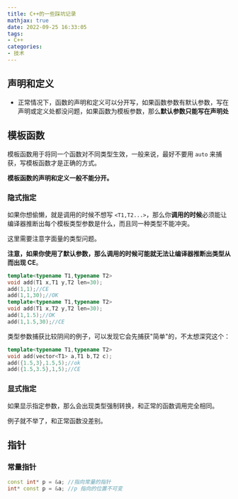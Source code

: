 ```yaml
---
title: C++的一些踩坑记录
mathjax: true
date: 2022-09-25 16:33:05
tags:
- C++
categories:
- 技术
---
```


## 声明和定义

-  正常情况下，函数的声明和定义可以分开写，如果函数参数有默认参数，写在声明或定义处都没问题，如果函数为模板参数，那么**默认参数只能写在声明处**

## 模板函数

模板函数用于将同一个函数对不同类型生效，一般来说，最好不要用 `auto` 来捕获，写模板函数才是正确的方式。

**模板函数的声明和定义一般不能分开。**

### 隐式指定

如果你想偷懒，就是调用的时候不想写 `<T1,T2...>`，那么你**调用的时候**必须能让编译器推断出每个模板类型参数是什么，而且同一种类型不能冲突。

这里需要注意字面量的类型问题。

**注意，如果你使用了默认参数，那么调用的时候可能就无法让编译器推断出类型从而出现 CE**。

```c++
template<typename T1,typename T2>
void add(T1 x,T1 y,T2 len=30);
add(1,1);//CE
add(1,1,30);//OK
template<typename T1,typename T2>
void add(T1 x,T2 y,T2 len=30);
add(1,1.5);//OK
add(1,1.5,30);//CE
```

类型参数捕获比较阴间的例子，可以发现它会先捕获"简单"的，不太想深究这个：

```c++
template<typename T1,typename T2>
void add(vector<T1> a,T1 b,T2 c);
add({1.5,3},1.5,5);//ok
add({1.5,3.5},1,5);//CE
```

### 显式指定

如果显示指定参数，那么会出现类型强制转换，和正常的函数调用完全相同。

例子就不举了，和正常函数没差别。

## 指针

### 常量指针

```c++
const int* p = &a; //指向常量的指针
int* const p = &a; //p 指向的位置不可变
```

